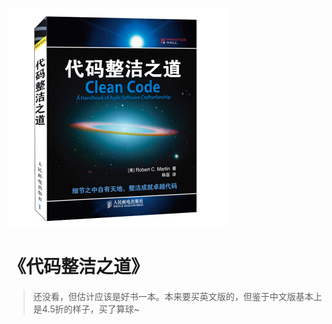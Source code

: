 ![9787115216878](../../../static/img/9787115216878.jpg)

# 《代码整洁之道》

> 还没看，但估计应该是好书一本。本来要买英文版的，但鉴于中文版基本上是4.5折的样子，买了算球~